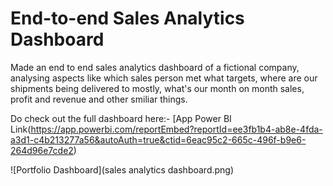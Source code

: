 # End-to-end Sales Analytics Dashboard
Made an end to end sales analytics dashboard of a fictional company, analysing aspects like which sales person met what targets, where are our shipments being delivered to mostly, what's our month on month sales, profit and revenue and other smiliar things.

Do check out the full dashboard here:- [App Power BI Link(https://app.powerbi.com/reportEmbed?reportId=ee3fb1b4-ab8e-4fda-a3d1-c4b213277a56&autoAuth=true&ctid=6eac95c2-665c-496f-b9e6-264d96e7cde2)

![Portfolio Dashboard](sales analytics dashboard.png)
